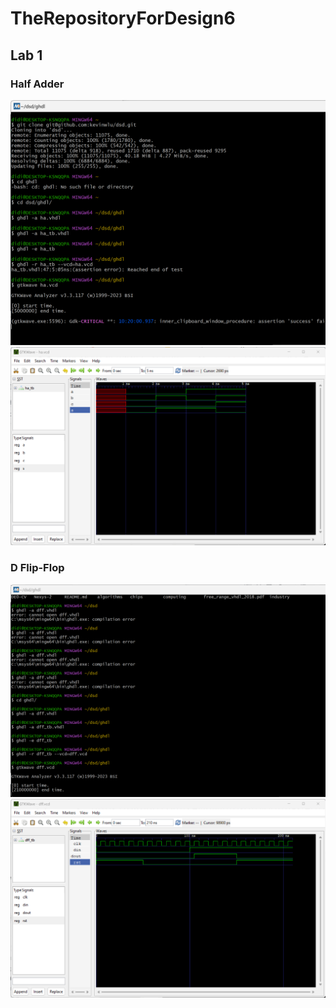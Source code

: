 # TheRepositoryForDesign6

## Lab 1

### Half Adder

![Half adder terminal](images/ghdlterminal.png)
![gtkwave half adder](images/ghdlwave.png)

### D Flip-Flop

![D Flip Flop terminal](images/ghdlterminal2.png)
![gtkwave D Flip Flop](images/ghdlwave2.png)
